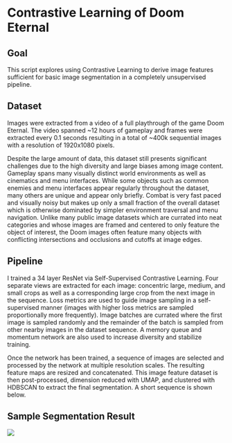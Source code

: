 # Contrastive Learning of Doom Eternal

## Goal
This script explores using Contrastive Learning to derive image features sufficient for basic image segmentation in a completely unsupervised pipeline.

## Dataset
Images were extracted from a video of a full playthrough of the game Doom Eternal. The video spanned ~12 hours of gameplay and frames were extracted every 0.1 seconds resulting in a total of ~400k sequential images with a resolution of 1920x1080 pixels.

Despite the large amount of data, this dataset still presents significant challenges due to the high diversity and large biases among image content. Gameplay spans many visually distinct world environments as well as cinematics and menu interfaces. While some objects such as common enemies and menu interfaces appear regularly throughout the dataset, many others are unique and appear only briefly. Combat is very fast paced and visually noisy but makes up only a small fraction of the overall dataset which is otherwise dominated by simpler environment traversal and menu navigation. Unlike many public image datasets which are currated into neat categories and whose images are framed and centered to only feature the object of interest, the Doom images often feature many objects with conflicting intersections and occlusions and cutoffs at image edges.

## Pipeline
I trained a 34 layer ResNet via Self-Supervised Contrastive Learning. Four separate views are extracted for each image: concentric large, medium, and small crops as well as a corresponding large crop from the next image in the sequence. Loss metrics are used to guide image sampling in a self-supervised manner (images with higher loss metrics are sampled proportionally more frequently). Image batches are currated where the first image is sampled randomly and the remainder of the batch is sampled from other nearby images in the dataset sequence. A memory queue and momentum network are also used to increase diversity and stabilize training.

Once the network has been trained, a sequence of images are selected and processed by the network at multiple resolution scales. The resulting feature maps are resized and concatenated. This image feature dataset is then post-processed, dimension reduced with UMAP, and clustered with HDBSCAN to extract the final segmentation. A short sequence is shown below.

## Sample Segmentation Result
![](images/DoomSegmentation.gif)
